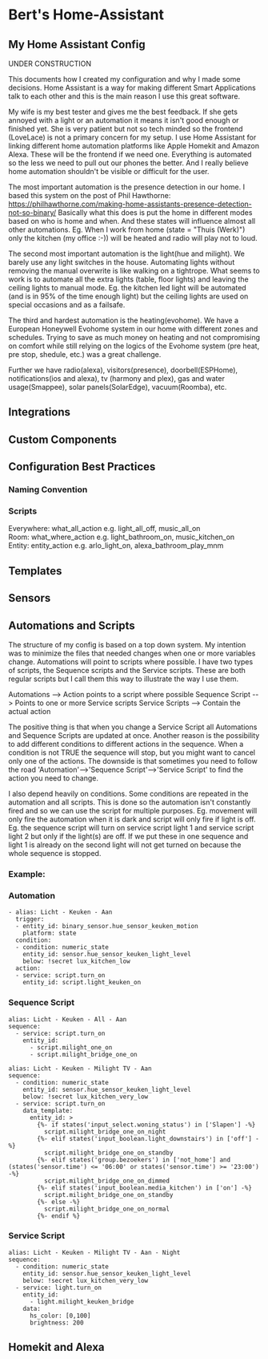 # Bert's Home-Assistant
## My Home Assistant Config

UNDER CONSTRUCTION

This documents how I created my configuration and why I made some decisions.
Home Assistant is a way for making different Smart Applications talk to each other and this is the main reason I use this great software.

My wife is my best tester and gives me the best feedback.
If she gets annoyed with a light or an automation it means it isn't good enough or finished yet.
She is very patient but not so tech minded so the frontend (LoveLace) is not a primary concern for my setup.
I use Home Assistant for linking different home automation platforms like Apple Homekit and Amazon Alexa.
These will be the frontend if we need one. Everything is automated so the less we need to pull out our phones the better.
And I really believe home automation shouldn't be visible or difficult for the user.

The most important automation is the presence detection in our home.
I based this system on the post of Phil Hawthorne:
https://philhawthorne.com/making-home-assistants-presence-detection-not-so-binary/
Basically what this does is put the home in different modes based on who is home and when.
And these states will influence almost all other automations.
Eg. When I work from home (state = "Thuis (Werk)") only the kitchen (my office :-)) will be heated and radio will play not to loud.

The second most important automation is the light(hue and milight). We barely use any light switches in the house.
Automating lights without removing the manual overwrite is like walking on a tightrope.
What seems to work is to automate all the extra lights (table, floor lights) and leaving the ceiling lights to manual mode.
Eg. the kitchen led light will be automated (and is in 95% of the time enough light) but the ceiling lights are used on special occasions and as a failsafe.

The third and hardest automation is the heating(evohome).
We have a European Honeywell Evohome system in our home with different zones and schedules. Trying to save as much money on heating and not compromising on comfort while still relying on the logics of the Evohome system (pre heat, pre stop, shedule, etc.) was a great challenge.

Further we have radio(alexa), visitors(presence), doorbell(ESPHome), notifications(ios and alexa), tv (harmony and plex), gas and water usage(Smappee), solar panels(SolarEdge), vacuum(Roomba), etc.

## Integrations

## Custom Components

## Configuration Best Practices

### Naming Convention
### Scripts

Everywhere: what_all_action     e.g. light_all_off, music_all_on  
Room:       what_where_action   e.g. light_bathroom_on, music_kitchen_on  
Entity:     entity_action       e.g. arlo_light_on, alexa_bathroom_play_mnm  


## Templates

## Sensors

## Automations and Scripts

The structure of my config is based on a top down system.
My intention was to minimize the files that needed changes when one or more variables change.
Automations will point to scripts where possible.
I have two types of scripts, the Sequence scripts and the Service scripts. These are both regular scripts but I call them this way to illustrate the way I use them.

Automations --> Action points to a script where possible
Sequence Script --> Points to one or more Service scripts
Service Scripts --> Contain the actual action

The positive thing is that when you change a Service Script all Automations and Sequence Scripts are updated at once.
Another reason is the possibility to add different conditions to different actions in the sequence.
When a condition is not TRUE the sequence will stop, but you might want to cancel only one of the actions.
The downside is that sometimes you need to follow the road 'Automation'-->'Sequence Script'-->'Service Script' to find the action you need to change.

I also depend heavily on conditions. Some conditions are repeated in the automation and all scripts.
This is done so the automation isn't constantly fired and so we can use the script for multiple purposes.
Eg. movement will only fire the automation when it is dark and script will only fire if light is off.
Eg. the sequence script will turn on service script light 1 and service script light 2 but only if the light(s) are off. If we put these in one sequence and light 1 is already on the second light will not get turned on because the whole sequence is stopped.

### Example:
### Automation
```
- alias: Licht - Keuken - Aan
  trigger:
  - entity_id: binary_sensor.hue_sensor_keuken_motion
    platform: state
  condition:
  - condition: numeric_state
    entity_id: sensor.hue_sensor_keuken_light_level
    below: !secret lux_kitchen_low
  action:
  - service: script.turn_on
    entity_id: script.light_keuken_on
```
### Sequence Script
```
alias: Licht - Keuken - All - Aan
sequence:
  - service: script.turn_on
    entity_id:
      - script.milight_one_on
      - script.milight_bridge_one_on
```
```
alias: Licht - Keuken - Milight TV - Aan
sequence:
  - condition: numeric_state
    entity_id: sensor.hue_sensor_keuken_light_level
    below: !secret lux_kitchen_very_low
  - service: script.turn_on
    data_template:
      entity_id: >
        {%- if states('input_select.woning_status') in ['Slapen'] -%}
          script.milight_bridge_one_on_night
        {%- elif states('input_boolean.light_downstairs') in ['off'] -%}
          script.milight_bridge_one_on_standby      
        {%- elif states('group.bezoekers') in ['not_home'] and (states('sensor.time') <= '06:00' or states('sensor.time') >= '23:00') -%}
          script.milight_bridge_one_on_dimmed
        {%- elif states('input_boolean.media_kitchen') in ['on'] -%}
          script.milight_bridge_one_on_standby
        {%- else -%}
          script.milight_bridge_one_on_normal
        {%- endif %}
```
### Service Script
```
alias: Licht - Keuken - Milight TV - Aan - Night
sequence:
  - condition: numeric_state
    entity_id: sensor.hue_sensor_keuken_light_level
    below: !secret lux_kitchen_very_low
  - service: light.turn_on
    entity_id:
      - light.milight_keuken_bridge
    data:
      hs_color: [0,100]
      brightness: 200
```

## Homekit and Alexa
